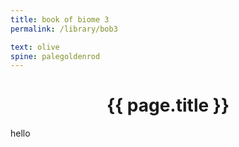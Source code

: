 ```yaml
---
title: book of biome 3
permalink: /library/bob3

text: olive
spine: palegoldenrod
---
```

<center><h1>{{ page.title }}</h1></center>
hello
